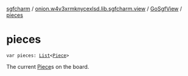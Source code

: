 [sgfcharm](../../index.md) / [onion.w4v3xrmknycexlsd.lib.sgfcharm.view](../index.md) / [GoSgfView](index.md) / [pieces](./pieces.md)

# pieces

`var pieces: `[`List`](https://kotlinlang.org/api/latest/jvm/stdlib/kotlin.collections/-list/index.html)`<`[`Piece`](../../onion.w4v3xrmknycexlsd.lib.sgfcharm.handle/-piece/index.md)`>`

The current [Piece](../../onion.w4v3xrmknycexlsd.lib.sgfcharm.handle/-piece/index.md)s on the board.

